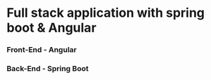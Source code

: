 # Full stack application with spring boot & Angular

### Front-End - Angular

### Back-End - Spring Boot
